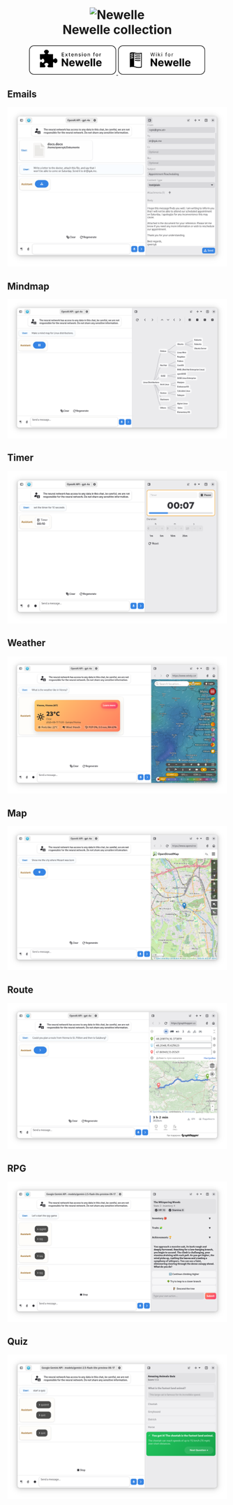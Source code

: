 <h1 align="center">
  <img src="https://raw.githubusercontent.com/qwersyk/Assets/refs/heads/main/extension.svg" alt="Newelle" width="192" height="192"/>
  <br>
  Newelle collection
</h1>
<p align="center">
    <a href="https://github.com/topics/newelle-extension">
      <picture>
        <source srcset="https://raw.githubusercontent.com/qwersyk/Assets/main/newelle-extension.svg" media="(prefers-color-scheme: light)">
        <source srcset="https://raw.githubusercontent.com/qwersyk/Assets/main/newelle-extension-dark.svg" media="(prefers-color-scheme: dark)">
        <img width="200" alt="Download on Flathub" src="https://raw.githubusercontent.com/qwersyk/Assets/main/newelle-extension.svg"/>
      </picture>
    </a>
    <a href="https://github.com/qwersyk/Newelle/wiki/User-guide-to-Extensions">
      <picture>
        <source srcset="https://raw.githubusercontent.com/qwersyk/Assets/main/newelle-wiki.svg" media="(prefers-color-scheme: light)">
        <source srcset="https://raw.githubusercontent.com/qwersyk/Assets/main/newelle-wiki-dark.svg" media="(prefers-color-scheme: dark)">
        <img width="200" alt="Wiki for Newelle" src="https://raw.githubusercontent.com/qwersyk/Assets/main/newelle-wiki.svg"/>
      </picture>
    </a>
    <br>
</p>

## Emails
<a href="extensions/email.py">
    <picture>
        <source srcset="screenshots/email-w.png" media="(prefers-color-scheme: light)">
        <source srcset="screenshots/email-b.png" media="(prefers-color-scheme: dark)">
        <img src="screenshots/email-w.png" alt="emails">
    </picture>
</a>

## Mindmap
<a href="extensions/mindmap.py">
    <picture>
        <source srcset="screenshots/mindmap-w.png" media="(prefers-color-scheme: light)">
        <source srcset="screenshots/mindmap-b.png" media="(prefers-color-scheme: dark)">
        <img src="screenshots/mindmap-w.png" alt="mindmap">
    </picture>
</a>

## Timer
<a href="extensions/timer.py">
    <picture>
        <source srcset="screenshots/timer-w.png" media="(prefers-color-scheme: light)">
        <source srcset="screenshots/timer-b.png" media="(prefers-color-scheme: dark)">
        <img src="screenshots/timer-w.png" alt="timer">
    </picture>
</a>

## Weather
<a href="extensions/weather.py">
    <picture>
        <source srcset="screenshots/weather-w.png" media="(prefers-color-scheme: light)">
        <source srcset="screenshots/weather-b.png" media="(prefers-color-scheme: dark)">
        <img src="screenshots/weather-w.png" alt="weather">
    </picture>
</a>

## Map
<a href="extensions/map.py">
    <picture>
        <source srcset="screenshots/map-w.png" media="(prefers-color-scheme: light)">
        <source srcset="screenshots/map-b.png" media="(prefers-color-scheme: dark)">
        <img src="screenshots/map-w.png" alt="map">
    </picture>
</a>

## Route
<a href="extensions/route.py">
    <picture>
        <source srcset="screenshots/route-w.png" media="(prefers-color-scheme: light)">
        <source srcset="screenshots/route-b.png" media="(prefers-color-scheme: dark)">
        <img src="screenshots/route-w.png" alt="route">
    </picture>
</a>

## RPG
<a href="extensions/rpg.py">
    <picture>
        <source srcset="screenshots/rpg-w.png" media="(prefers-color-scheme: light)">
        <source srcset="screenshots/rpg-b.png" media="(prefers-color-scheme: dark)">
        <img src="screenshots/rpg-w.png" alt="rpg">
    </picture>
</a>

## Quiz
<a href="extensions/quiz.py">
    <picture>
        <source srcset="screenshots/quiz-w.png" media="(prefers-color-scheme: light)">
        <source srcset="screenshots/quiz-b.png" media="(prefers-color-scheme: dark)">
        <img src="screenshots/quiz-w.png" alt="quiz">
    </picture>
</a>